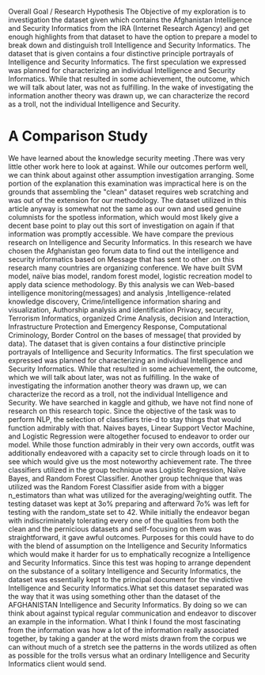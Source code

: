 Overall Goal / Research Hypothesis The Objective of my exploration is to investigation the dataset given which contains the Afghanistan Intelligence and Security Informatics from the IRA (Internet Research Agency) and get enough highlights from that dataset to have the option to prepare a model to break down and distinguish troll Intelligence and Security Informatics. The dataset that is given contains a four distinctive principle portrayals of Intelligence and Security Informatics. The first speculation we expressed was planned for characterizing an individual Intelligence and Security Informatics. While that resulted in some achievement, the outcome, which we will talk about later, was not as fulfilling. In the wake of investigating the information another theory was drawn up, we can characterize the record as a troll, not the individual Intelligence and Security.
# A Comparison Study
We have learned about the knowledge security meeting .There was very little other work here to look at against. While our outcomes perform well, we can think about against other assumption investigation arranging. Some portion of the explanation this examination was impractical here is on the grounds that assembling the "clean" dataset requires web scratching and was out of the extension for our methodology. The dataset utilized in this article anyway is somewhat not the same as our own and used genuine columnists for the spotless information, which would most likely give a decent base point to play out this sort of investigation on again if that information was promptly accessible. We have compare the previous research on Intelligence and Security Informatics. In this research we have chosen the Afghanistan geo forum data to find out the intelligence and security informatics based on Message that has sent to other .on this research many countries are organizing conference. We have built SVM model, naïve bias model, random forest model, logistic recreation model to apply data science methodology. By this analysis we can Web-based intelligence monitoring(messages) and analysis ,Intelligence-related knowledge discovery, Crime/intelligence information sharing and visualization, Authorship analysis and identification Privacy, security, Terrorism Informatics, organized Crime Analysis, decision and Interaction, Infrastructure Protection and Emergency Response, Computational Criminology, Border Control on the bases of message( that provided by data). The dataset that is given contains a four distinctive principle portrayals of Intelligence and Security Informatics. The first speculation we expressed was planned for characterizing an individual Intelligence and Security Informatics. While that resulted in some achievement, the outcome, which we will talk about later, was not as fulfilling. In the wake of investigating the information another theory was drawn up, we can characterize the record as a troll, not the individual Intelligence and Security. We have searched in kaggle and github, we have not find none of research on this research topic.
Since the objective of the task was to perform NLP, the selection of classifiers trie-d to stay things that would function admirably with that. Naives bayes, Linear Support Vector Machine, and Logistic Regression were altogether focused to endeavor to order our model. While those function admirably in their very own accords, outfit was additionally endeavored with a capacity set to circle through loads on it to see which would give us the most noteworthy achievement rate. The three classifiers utilized in the group technique was Logistic Regression, Naïve Bayes, and Random Forest Classifier. Another group technique that was utilized was the Random Forest Classifier aside from with a bigger n_estimators than what was utilized for the averaging/weighting outfit. The testing dataset was kept at 3o% preparing and afterward 7o% was left for testing with the random_state set to 42. While initially the endeavor began with indiscriminately tolerating every one of the qualities from both the clean and the pernicious datasets and self-focusing on them was straightforward, it gave awful outcomes. Purposes for this could have to do with the blend of assumption on the Intelligence and Security Informatics which would make it harder for us to emphatically recognize a Intelligence and Security Informatics. Since this test was hoping to arrange dependent on the substance of a solitary Intelligence and Security Informatics, the dataset was essentially kept to the principal document for the vindictive Intelligence and Security Informatics.What set this dataset separated was the way that it was using something other than the dataset of the AFGHANISTAN Intelligence and Security Informatics. By doing so we can think about against typical regular communication and endeavor to discover an example in the information. What I think I found the most fascinating from the information was how a lot of the information really associated together, by taking a gander at the word mists drawn from the corpus we can without much of a stretch see the patterns in the words utilized as often as possible for the trolls versus what an ordinary Intelligence and Security Informatics client would send.

